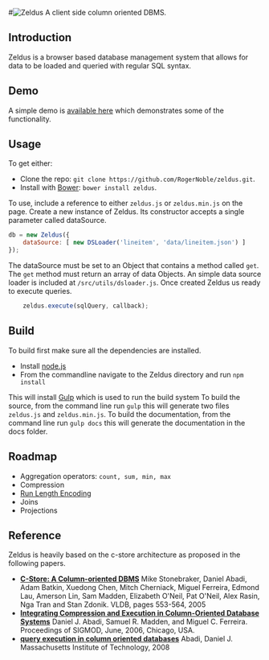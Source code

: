 #![Zeldus](http://rogernoble.github.io/zeldus/images/zeldus.png)
A client side column oriented DBMS.

## Introduction
Zeldus is a browser based database management system that allows for data to be loaded and queried with regular SQL syntax.

## Demo
A simple demo is [available here](http://rogernoble.github.io/zeldus) which demonstrates some of the functionality.

## Usage
To get either:
- Clone the repo: `git clone https://github.com/RogerNoble/zeldus.git`.
- Install with [Bower](http://bower.io): `bower install zeldus`.

To use, include a reference to either `zeldus.js` or `zeldus.min.js` on the page.
Create a new instance of Zeldus. Its constructor accepts a single parameter called dataSource. 
```javascript
db = new Zeldus({
	dataSource: [ new DSLoader('lineitem', 'data/lineitem.json') ]
});
```
The dataSource must be set to an Object that contains a method called `get`. The `get` method must return an array of data Objects. An simple data source loader is included at `/src/utils/dsloader.js`.
Once created Zeldus us ready to execute queries.
```javascript
	zeldus.execute(sqlQuery, callback);
```

## Build
To build first make sure all the dependencies are installed. 
- Install [node.js](http://nodejs.org/)
- From the commandline navigate to the Zeldus directory and run `npm install`

This will install [Gulp](http://gulpjs.com/) which is used to run the build system
To build the source, from the command line run `gulp` this will generate two files `zeldus.js` and `zeldus.min.js`.
To build the documentation, from the command line run `gulp docs` this will generate the documentation in the docs folder.

## Roadmap
- Aggregation operators: `count, sum, min, max`
- Compression
 - [Run Length Encoding](http://en.wikipedia.org/wiki/Run-length_encoding)
- Joins
- Projections

## Reference
Zeldus is heavily based on the c-store architecture as proposed in the following papers.
* **[C-Store: A Column-oriented DBMS](http://db.csail.mit.edu/projects/cstore/vldb.pdf)**
 Mike Stonebraker, Daniel Abadi, Adam Batkin, Xuedong Chen, Mitch Cherniack, Miguel Ferreira, Edmond Lau, Amerson Lin, Sam Madden, Elizabeth O'Neil, Pat O'Neil, Alex Rasin, Nga Tran and Stan Zdonik. VLDB, pages 553-564, 2005
* **[Integrating Compression and Execution in Column-Oriented Database Systems](http://db.csail.mit.edu/projects/cstore/abadisigmod06.pdf)**
 Daniel J. Abadi, Samuel R. Madden, and Miguel C. Ferreira. Proceedings of SIGMOD, June, 2006, Chicago, USA.
* **[query execution in column oriented databases](http://paperhub.s3.amazonaws.com/14d147739ca381a610b8eea771ab0c84.pdf)**
 Abadi, Daniel J. Massachusetts Institute of Technology, 2008